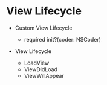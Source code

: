 # View Lifecycle


   - Custom View Lifecycle
      - required init?(coder: NSCoder)
      
   - View Lifecycle
      - LoadView
      - ViewDidLoad
      - ViewWillAppear
